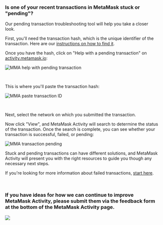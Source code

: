 ### Is one of your recent transactions in MetaMask stuck or "pending"?


Our pending transaction troubleshooting tool will help you take a closer look.


First, you'll need the transaction hash, which is the unique identifier of the transaction. Here are our [instructions on how to find it](https://support.metamask.io/hc/en-us/articles/4413442094235). 


Once you have the hash, click on "Help with a pending transaction" on [activity.metamask.io](https://activity.metamask.io):


  
![MMA help with pending transaction](https://support.metamask.io/hc/article_attachments/13672065422235)


 


This is where you'll paste the transaction hash: 


![MMA paste transaction ID](https://support.metamask.io/hc/article_attachments/13672065233563)


 


Next, select the network on which you submitted the transaction. 


Now click "View", and MetaMask Activity will search to determine the status of the transaction. Once the search is complete, you can see whether your transaction is successful, failed, or pending:


![MMA transaction pending](https://support.metamask.io/hc/article_attachments/13757088704795)


Stuck and pending transactions can have different solutions, and MetaMask Activity will present you with the right resources to guide you though any necessary next steps.


If you're looking for more information about failed transactions, [start here](https://support.metamask.io/hc/en-us/articles/4410741657499). 


 


### If you have ideas for how we can continue to improve MetaMask Activity, please submit them via the feedback form at the bottom of the MetaMask Activity page.


![](https://support.metamask.io/hc/article_attachments/13754726450459)

